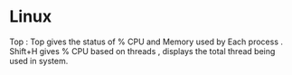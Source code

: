 # Linux

Top : 
Top gives the status of % CPU and Memory used by Each process .
Shift+H gives % CPU based on threads  , displays the total thread being used in system.


